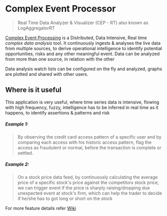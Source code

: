 # Complex Event Processor
> Real Time Data Analyzer & Visualizer (CEP - RT) also known as LogAggregatorRT

[Complex Event Processing](https://en.wikipedia.org/wiki/Complex_event_processing) is a Distributed, Data Intensive, Real time *complex data analysis* tool. It continuously ingests & analyses the live data from multiple sources, to derive operational intelligence to identify potential opportunities, risks and any other meaningful event. Data can be analyzed from more than one source, in relation with the other

Data analysis watch lists can be configured on the fly and analyzed, graphs are plotted and shared with other users.

## Where is it useful
This application is very useful, where time series data is intensive, flowing with high frequency, fuzzy, intelligence has to be inferred in real time as it happens, to identify assertions & patterns and risk

##### Example 1:
> By observing the credit card access pattern of a specific user and by comparing each access with his historic access pattern, flag the access as fraudulent or normal, before the transaction is complete or settled.

##### Example 2:
> On a stock price data feed, by continuously calculating the average price of a specific stock's price against the competitors stock price, we can trigger event if the price is sharply raising/dropping due unexpected event at stock's firm, which can help the trader to decide if he/she has to got long or short on the stock

For more feature details refer [Wiki](https://github.com/stackroute/LogAggregatorRT/wiki)



